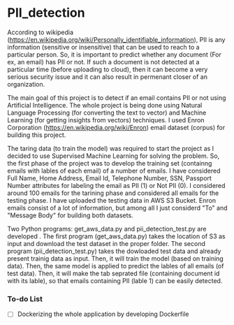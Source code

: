 # PII_detection
According to wikipedia (https://en.wikipedia.org/wiki/Personally_identifiable_information), PII is any information (sensitive or insensitive) that can be used to reach to a particular person. So, it is important to predict whether any document (For ex, an email) has PII or not. If such a document is not detected at a particular time (before uploading to cloud), then it can become a very serious security issue and it can also result in permenant closer of an organization.

The main goal of this project is to detect if an email contains PII or not using Artificial Intelligence. The whole project is being done using Natural Language Processing (for converting the text to vector) and Machine Learning (for getting insights from vectors) techniques. I used Enron Corporation (https://en.wikipedia.org/wiki/Enron) email dataset (corpus) for building this project.

The taring data (to train the model) was required to start the project as I decided to use Supervised Machine Learning for solving the problem. So, the first phase of the project was to develop the training set (containng emails with lables of each email) of a number of emails. I have  considered Full Name, Home Address, Email Id, Telephone Number, SSN, Passport Number attributes for labeling the email as PII (1) or Not PII (0). I considered around 100 emails for the tarining phase and considered all emails for the testing phase. I have uploaded the testing data in AWS S3 Bucket. Enron emails consist of a lot of information, but among all I just considerd "To" and "Message Body" for building both datasets.

Two Python programs: get_aws_data.py and pii_detection_test.py are developed . The first program (get_aws_data.py) takes the location of S3 as input and download the test dataset in the proper folder. The second program (pii_detection_test.py) takes the dowloaded test data and already present trainig data as input. Then, it will train the model (based on training data). Then, the same model is applied to predict the lables of all emails (of test data). Then, it will make the tab seprated file (containing document id with its lable), so that emails containing PII (lable 1) can be easily detected.

### To-do List ###
- [ ] Dockerizing the whole application by developing Dockerfile
